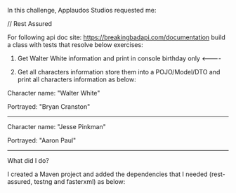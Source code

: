 In this challenge, Applaudos Studios requested me:

// Rest Assured 

For following api doc site: https://breakingbadapi.com/documentation build a class with tests that resolve below exercises:

1. Get Walter White information and print in console birthday only <----

2. Get all characters information store them into a POJO/Model/DTO and print all characters information as below:

Character name: "Walter White"

Portrayed: "Bryan Cranston"

------------------------------------------------------

Character name: "Jesse Pinkman"

Portrayed: "Aaron Paul"

-----------------------------------------------------

What did I do?

I created a Maven project and added the dependencies that I needed (rest-assured, testng and fasterxml) as below:

